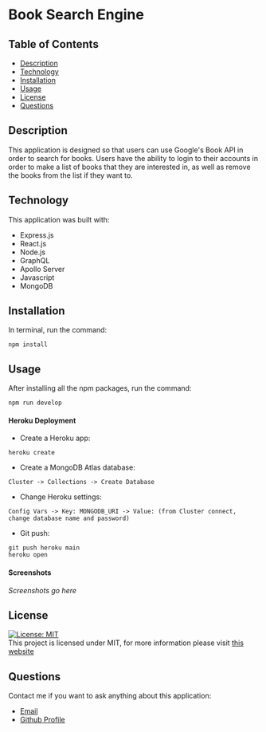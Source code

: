 # Book Search Engine

## Table of Contents

- [Description](#description)
- [Technology](#technology)
- [Installation](#installation)
- [Usage](#usage)
- [License](#license)
- [Questions](#questions)

## Description

This application is designed so that users can use Google's Book API in order to search for books. Users have the ability to login to their accounts in order to make a list of books that they are interested in, as well as remove the books from the list if they want to.

## Technology

This application was built with:

- Express.js
- React.js
- Node.js
- GraphQL
- Apollo Server
- Javascript
- MongoDB

## Installation

In terminal, run the command:

```
npm install
```

## Usage

After installing all the npm packages, run the command:

```
npm run develop
```

#### Heroku Deployment

- Create a Heroku app: 

```
heroku create
```

- Create a MongoDB Atlas database:

``` 
Cluster -> Collections -> Create Database
```

- Change Heroku settings:

```
Config Vars -> Key: MONGODB_URI -> Value: (from Cluster connect, change database name and password)
```

- Git push:

```
git push heroku main
heroku open
```

#### Screenshots

*Screenshots go here*

## License

[![License: MIT](https://img.shields.io/badge/License-MIT-yellow.svg)](https://opensource.org/licenses/MIT) <br>
This project is licensed under MIT, for more information please visit [this website](https://opensource.org/licenses/MIT)

## Questions

Contact me if you want to ask anything about this application:

- [Email](mailto:danieltlyeung@gmail.com)
- [Github Profile](https://github.com/dtlyeung)

